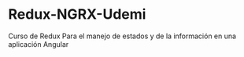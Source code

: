 # Redux-NGRX-Udemi
Curso de Redux Para el manejo de estados y de la información en una aplicación Angular 
